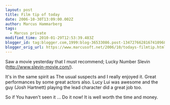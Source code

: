 ```yaml
---
layout: post
title: Film tip of today
date: 2006-10-30T13:09:00.002Z
author: Marcus Hammarberg
tags:
  - Marcus private
modified_time: 2010-01-29T12:53:39.483Z
blogger_id: tag:blogger.com,1999:blog-36533086.post-1347276628167410968
blogger_orig_url: https://www.marcusoft.net/2006/10/todays-filmtip.html
---
```


Saw a movie yesterday that I must recommend; Lucky Number Slevin (<http://www.slevin-movie.com/>).

It's in the same spirit as The usual suspects and I really enjoyed it. Great performances by some great actors also. Lucy Lui was awesome and the guy (Josh Hartnett) playing the lead character did a great job too.

So if You haven't seen it ... Do it now! It is well worth the time and money.
